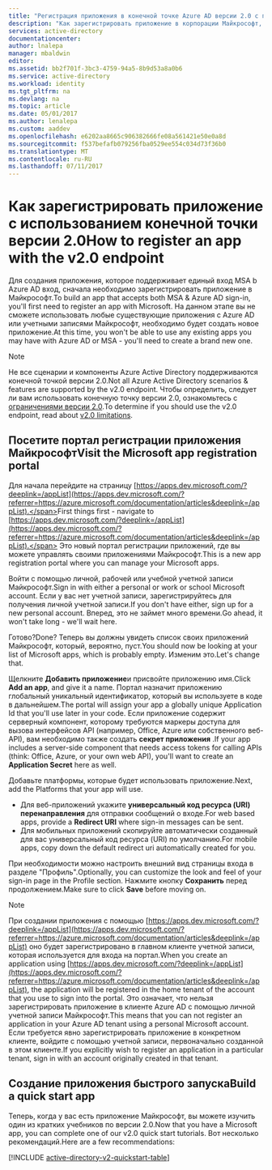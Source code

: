 ```yaml
---
title: "Регистрация приложения в конечной точке Azure AD версии 2.0 с помощью портала | Документация Майкрософт"
description: "Как зарегистрировать приложение в корпорации Майкрософт, чтобы использовать вход и доступ к службам Майкрософт с помощью конечной точки версии 2.0."
services: active-directory
documentationcenter: 
author: lnalepa
manager: mbaldwin
editor: 
ms.assetid: bb2f701f-3bc3-4759-94a5-8b9d53a8a0b6
ms.service: active-directory
ms.workload: identity
ms.tgt_pltfrm: na
ms.devlang: na
ms.topic: article
ms.date: 05/01/2017
ms.author: lenalepa
ms.custom: aaddev
ms.openlocfilehash: e6202aa8665c906382666fe08a561421e50e0a8d
ms.sourcegitcommit: f537befafb079256fba0529ee554c034d73f36b0
ms.translationtype: MT
ms.contentlocale: ru-RU
ms.lasthandoff: 07/11/2017
---
```

# <a name="how-to-register-an-app-with-the-v20-endpoint"></a><span data-ttu-id="284b0-103">Как зарегистрировать приложение с использованием конечной точки версии 2.0</span><span class="sxs-lookup"><span data-stu-id="284b0-103">How to register an app with the v2.0 endpoint</span></span>
<span data-ttu-id="284b0-104">Для создания приложения, которое поддерживает единый вход MSA b Azure AD вход, сначала необходимо зарегистрировать приложение в Майкрософт.</span><span class="sxs-lookup"><span data-stu-id="284b0-104">To build an app that accepts both MSA & Azure AD sign-in, you'll first need to register an app with Microsoft.</span></span>  <span data-ttu-id="284b0-105">На данном этапе вы не сможете использовать любые существующие приложения с Azure AD или учетными записями Майкрософт, необходимо будет создать новое приложение.</span><span class="sxs-lookup"><span data-stu-id="284b0-105">At this time, you won't be able to use any existing apps you may have with Azure AD or MSA - you'll need to create a brand new one.</span></span>

> [!NOTE]
> <span data-ttu-id="284b0-106">Не все сценарии и компоненты Azure Active Directory поддерживаются конечной точкой версии 2.0.</span><span class="sxs-lookup"><span data-stu-id="284b0-106">Not all Azure Active Directory scenarios & features are supported by the v2.0 endpoint.</span></span>  <span data-ttu-id="284b0-107">Чтобы определить, следует ли вам использовать конечную точку версии 2.0, ознакомьтесь с [ограничениями версии 2.0](active-directory-v2-limitations.md).</span><span class="sxs-lookup"><span data-stu-id="284b0-107">To determine if you should use the v2.0 endpoint, read about [v2.0 limitations](active-directory-v2-limitations.md).</span></span>
> 
> 

## <a name="visit-the-microsoft-app-registration-portal"></a><span data-ttu-id="284b0-108">Посетите портал регистрации приложения Майкрософт</span><span class="sxs-lookup"><span data-stu-id="284b0-108">Visit the Microsoft app registration portal</span></span>
<span data-ttu-id="284b0-109">Для начала перейдите на страницу [https://apps.dev.microsoft.com/?deeplink=/appList](https://apps.dev.microsoft.com/?referrer=https://azure.microsoft.com/documentation/articles&deeplink=/appList).</span><span class="sxs-lookup"><span data-stu-id="284b0-109">First things first - navigate to [https://apps.dev.microsoft.com/?deeplink=/appList](https://apps.dev.microsoft.com/?referrer=https://azure.microsoft.com/documentation/articles&deeplink=/appList).</span></span>  <span data-ttu-id="284b0-110">Это новый портал регистрации приложений, где вы можете управлять своими приложениями Майкрософт.</span><span class="sxs-lookup"><span data-stu-id="284b0-110">This is a new app registration portal where you can manage your Microsoft apps.</span></span>

<span data-ttu-id="284b0-111">Войти с помощью личной, рабочей или учебной учетной записи Майкрософт.</span><span class="sxs-lookup"><span data-stu-id="284b0-111">Sign in with either a personal or work or school Microsoft account.</span></span>  <span data-ttu-id="284b0-112">Если у вас нет учетной записи, зарегистрируйтесь для получения личной учетной записи.</span><span class="sxs-lookup"><span data-stu-id="284b0-112">If you don't have either, sign up for a new personal account.</span></span> <span data-ttu-id="284b0-113">Вперед, это не займет много времени.</span><span class="sxs-lookup"><span data-stu-id="284b0-113">Go ahead, it won't take long - we'll wait here.</span></span>

<span data-ttu-id="284b0-114">Готово?</span><span class="sxs-lookup"><span data-stu-id="284b0-114">Done?</span></span> <span data-ttu-id="284b0-115">Теперь вы должны увидеть список своих приложений Майкрософт, который, вероятно, пуст.</span><span class="sxs-lookup"><span data-stu-id="284b0-115">You should now be looking at your list of Microsoft apps, which is probably empty.</span></span>  <span data-ttu-id="284b0-116">Изменим это.</span><span class="sxs-lookup"><span data-stu-id="284b0-116">Let's change that.</span></span>

<span data-ttu-id="284b0-117">Щелкните **Добавить приложение**и присвойте приложению имя.</span><span class="sxs-lookup"><span data-stu-id="284b0-117">Click **Add an app**, and give it a name.</span></span>  <span data-ttu-id="284b0-118">Портал назначит приложению глобальный уникальный идентификатор, который вы используете в коде в дальнейшем.</span><span class="sxs-lookup"><span data-stu-id="284b0-118">The portal will assign your app a globally unique  Application Id that you'll use later in your code.</span></span>  <span data-ttu-id="284b0-119">Если приложение содержит серверный компонент, которому требуются маркеры доступа для вызова интерфейсов API (например, Office, Azure или собственного веб-API), вам необходимо также создать **секрет приложения** .</span><span class="sxs-lookup"><span data-stu-id="284b0-119">If your app includes a server-side component that needs access tokens for calling APIs (think: Office, Azure, or your own web API), you'll want to create an **Application Secret** here as well.</span></span>

<span data-ttu-id="284b0-120">Добавьте платформы, которые будет использовать приложение.</span><span class="sxs-lookup"><span data-stu-id="284b0-120">Next, add the Platforms that your app will use.</span></span>

* <span data-ttu-id="284b0-121">Для веб-приложений укажите **универсальный код ресурса (URI) перенаправления** для отправки сообщений о входе.</span><span class="sxs-lookup"><span data-stu-id="284b0-121">For web based apps, provide a **Redirect URI** where sign-in messages can be sent.</span></span>
* <span data-ttu-id="284b0-122">Для мобильных приложений скопируйте автоматически созданный для вас универсальный код ресурса (URI) по умолчанию.</span><span class="sxs-lookup"><span data-stu-id="284b0-122">For mobile apps, copy down the default redirect uri automatically created for you.</span></span>

<span data-ttu-id="284b0-123">При необходимости можно настроить внешний вид страницы входа в разделе "Профиль".</span><span class="sxs-lookup"><span data-stu-id="284b0-123">Optionally, you can customize the look and feel of your sign-in page in the Profile section.</span></span>  <span data-ttu-id="284b0-124">Нажмите кнопку **Сохранить** перед продолжением.</span><span class="sxs-lookup"><span data-stu-id="284b0-124">Make sure to click **Save** before moving on.</span></span>

> [!NOTE]
> <span data-ttu-id="284b0-125">При создании приложения с помощью [https://apps.dev.microsoft.com/?deeplink=/appList](https://apps.dev.microsoft.com/?referrer=https://azure.microsoft.com/documentation/articles&deeplink=/appList) оно будет зарегистрировано в главном клиенте учетной записи, которая используется для входа на портал.</span><span class="sxs-lookup"><span data-stu-id="284b0-125">When you create an application using [https://apps.dev.microsoft.com/?deeplink=/appList](https://apps.dev.microsoft.com/?referrer=https://azure.microsoft.com/documentation/articles&deeplink=/appList), the application will be registered in the home tenant of the account that you use to sign into the portal.</span></span>  <span data-ttu-id="284b0-126">Это означает, что нельзя зарегистрировать приложение в клиенте Azure AD с помощью личной учетной записи Майкрософт.</span><span class="sxs-lookup"><span data-stu-id="284b0-126">This means that you can not register an application in your Azure AD tenant using a personal Microsoft account.</span></span>  <span data-ttu-id="284b0-127">Если требуется явно зарегистрировать приложение в конкретном клиенте, войдите с помощью учетной записи, первоначально созданной в этом клиенте.</span><span class="sxs-lookup"><span data-stu-id="284b0-127">If you explicitly wish to register an application in a particular tenant, sign in with an account originally created in that tenant.</span></span>
> 
> 

## <a name="build-a-quick-start-app"></a><span data-ttu-id="284b0-128">Создание приложения быстрого запуска</span><span class="sxs-lookup"><span data-stu-id="284b0-128">Build a quick start app</span></span>
<span data-ttu-id="284b0-129">Теперь, когда у вас есть приложение Майкрософт, вы можете изучить один из кратких учебников по версии 2.0.</span><span class="sxs-lookup"><span data-stu-id="284b0-129">Now that you have a Microsoft app, you can complete one of our v2.0 quick start tutorials.</span></span>  <span data-ttu-id="284b0-130">Вот несколько рекомендаций.</span><span class="sxs-lookup"><span data-stu-id="284b0-130">Here are a few recommendations:</span></span>

[!INCLUDE [active-directory-v2-quickstart-table](../../../includes/active-directory-v2-quickstart-table.md)]

